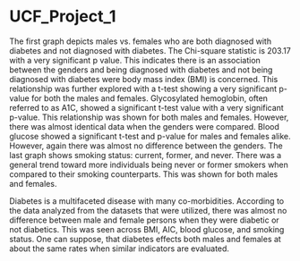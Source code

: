 # UCF_Project_1
The first graph depicts males vs. females who are both diagnosed with diabetes and not diagnosed with diabetes. The Chi-square statistic is 203.17 with a very significant p value. This indicates there is an association between the genders and being diagnosed with diabetes and not being diagnosed with diabetes were body mass index (BMI) is concerned. This relationship was further explored with a t-test showing a very significant p-value for both the males and females. Glycosylated hemoglobin, often referred to as A1C, showed a significant t-test value with a very significant p-value. This relationship was shown for both males and females. However, there was almost identical data when the genders were compared. Blood glucose showed a significant t-test and p-value for males and females alike. However, again there was almost no difference between the genders. The last graph shows smoking status:  current, former, and never. There was a general trend toward more individuals being never or former smokers when compared to their smoking counterparts. This was shown for both males and females.

Diabetes is a multifaceted disease with many co-morbidities. According to the data analyzed from the datasets that were utilized, there was almost no difference between male and female persons when they were diabetic or not diabetics.  This was seen across BMI, AIC, blood glucose, and smoking status. One can suppose, that diabetes effects both males and females at about the same rates when similar indicators are evaluated.
